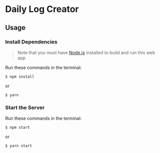 # Daily Log Creator

## Usage

### Install Dependencies

> Note that you must have [Node.js](https://nodejs.org) installed to build and run this web app

Run these commands in the terminal:

`$ npm install`

or

`$ yarn`

### Start the Server

Run these commands in the terminal:

`$ npm start`

or

`$ yarn start`
